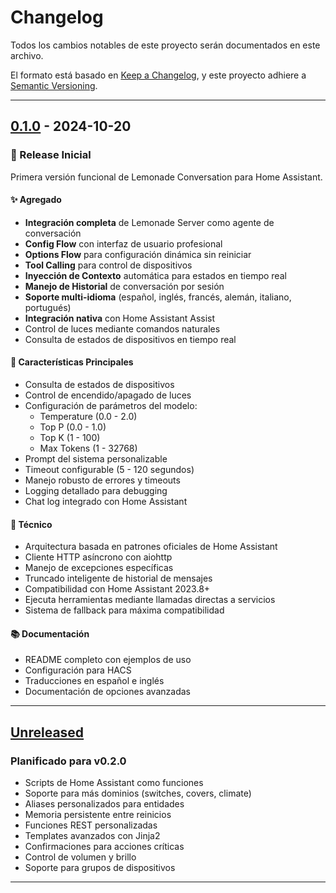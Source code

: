 # Changelog

Todos los cambios notables de este proyecto serán documentados en este archivo.

El formato está basado en [Keep a Changelog](https://keepachangelog.com/es-ES/1.0.0/),
y este proyecto adhiere a [Semantic Versioning](https://semver.org/lang/es/).

---

## [0.1.0] - 2024-10-20

### 🎉 Release Inicial

Primera versión funcional de Lemonade Conversation para Home Assistant.

#### ✨ Agregado

- **Integración completa** de Lemonade Server como agente de conversación
- **Config Flow** con interfaz de usuario profesional
- **Options Flow** para configuración dinámica sin reiniciar
- **Tool Calling** para control de dispositivos
- **Inyección de Contexto** automática para estados en tiempo real
- **Manejo de Historial** de conversación por sesión
- **Soporte multi-idioma** (español, inglés, francés, alemán, italiano, portugués)
- **Integración nativa** con Home Assistant Assist
- Control de luces mediante comandos naturales
- Consulta de estados de dispositivos en tiempo real

#### 🚀 Características Principales

- Consulta de estados de dispositivos
- Control de encendido/apagado de luces
- Configuración de parámetros del modelo:
  - Temperature (0.0 - 2.0)
  - Top P (0.0 - 1.0)
  - Top K (1 - 100)
  - Max Tokens (1 - 32768)
- Prompt del sistema personalizable
- Timeout configurable (5 - 120 segundos)
- Manejo robusto de errores y timeouts
- Logging detallado para debugging
- Chat log integrado con Home Assistant

#### 🔧 Técnico

- Arquitectura basada en patrones oficiales de Home Assistant
- Cliente HTTP asíncrono con aiohttp
- Manejo de excepciones específicas
- Truncado inteligente de historial de mensajes
- Compatibilidad con Home Assistant 2023.8+
- Ejecuta herramientas mediante llamadas directas a servicios
- Sistema de fallback para máxima compatibilidad

#### 📚 Documentación

- README completo con ejemplos de uso
- Configuración para HACS
- Traducciones en español e inglés
- Documentación de opciones avanzadas

---

## [Unreleased]

### Planificado para v0.2.0

- Scripts de Home Assistant como funciones
- Soporte para más dominios (switches, covers, climate)
- Aliases personalizados para entidades
- Memoria persistente entre reinicios
- Funciones REST personalizadas
- Templates avanzados con Jinja2
- Confirmaciones para acciones críticas
- Control de volumen y brillo
- Soporte para grupos de dispositivos

---

[0.1.0]: https://github.com/pchdomotichome/lemonade_conversation_ha/releases/tag/v0.1.0
[Unreleased]: https://github.com/pchdomotichome/lemonade_conversation_ha/compare/v0.1.0...HEAD
